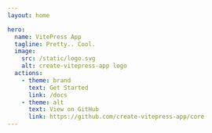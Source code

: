 ```yaml
---
layout: home

hero:
  name: VitePress App
  tagline: Pretty.. Cool.
  image:
    src: /static/logo.svg
    alt: create-vitepress-app logo
  actions:
    - theme: brand
      text: Get Started
      link: /docs
    - theme: alt
      text: View on GitHub
      link: https://github.com/create-vitepress-app/core
---
```


